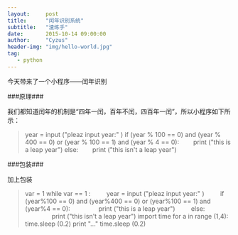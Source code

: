 ```yaml
---
layout:     post
title:      "闰年识别系统" 
subtitle:   "渣练手"
date:       2015-10-14 09:00:00
author:     "Cyzus"
header-img: "img/hello-world.jpg"
tag:
   - python
---
```




今天带来了一个小程序——闰年识别



###原理###


我们都知道闰年的机制是“四年一闰，百年不闰，四百年一闰”，所以小程序如下所示：
>year = input ("pleaz input year:" )
if (year % 100 == 0) and (year % 400 == 0) or (year % 100 == 1) and (year % 4 == 0):
&#8195;&#8195;print ("this is a leap year")
else:
>&#8195;&#8195;print ("this isn't a leap year")

###包装###

加上包装

>var = 1
while var == 1 :
&#8195;&#8195;    year = input ("pleaz input year:" )
&#8195;&#8195;    if (year%100 == 0) and (year%400 == 0) or (year%100 == 1) and (year%4 == 0):
&#8195;&#8195;&#8195;&#8195;        print ("this is a leap year")
&#8195;&#8195;    else:
&#8195;&#8195;&#8195;&#8195;        print ("this isn't a leap year")
        import time
        for a in range (1,4):
            time.sleep (0.2)
            print "..."
 >           time.sleep (0.2)


